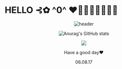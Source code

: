  # HELLO ⊰✿ ^0^ ❤🧡💛💚💙💜🖤🤍
<div align=center>

![header](https://capsule-render.vercel.app/api?type=waving&color=gradient&height=300&section=header&text=MINCHAE&fontSize=100)

![Anurag's GitHub stats](https://github-readme-stats.vercel.app/api?username=minchae123&show_icons=true&theme=tokyonight)

<a href="https://www.youtube.com/channel/UCic-1Jhiz296evQ712Irygw"><img src="https://img.shields.io/youtube/channel/views/UCic-1Jhiz296evQ712Irygw?style=social"/></a>

 Have a good day❤️
 
 06.08.17
 </div>

